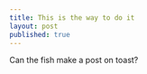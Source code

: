 ```yaml
---
title: This is the way to do it
layout: post
published: true
---
```

Can the fish make a post on toast?
